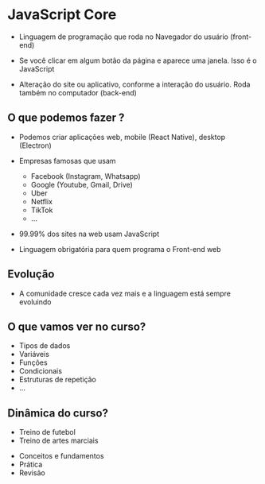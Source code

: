# JavaScript Core

* Linguagem de programação que roda no Navegador do usuário (front-end)

* Se você clicar em algum botão da página e aparece uma janela.  Isso é o JavaScript

* Alteração do site ou aplicativo, conforme a interação do usuário. Roda também no computador (back-end)

## O que podemos fazer ?

* Podemos criar aplicações web, mobile (React Native), desktop (Electron)

* Empresas famosas que usam
    * Facebook (Instagram, Whatsapp)
    * Google (Youtube, Gmail, Drive)
    * Uber
    * Netflix
    * TikTok
    * ...

* 99.99% dos sites na web usam JavaScript
* Linguagem obrigatória para quem programa o Front-end web

## Evolução

* A comunidade cresce cada vez mais e a linguagem está sempre evoluindo

## O que vamos ver no curso?

- Tipos de dados
- Variáveis
- Funções
- Condicionais
- Estruturas de repetição
- ...

## Dinâmica do curso?

- Treino de futebol
- Treino de artes marciais

* Conceitos e fundamentos
* Prática
* Revisão





